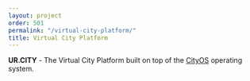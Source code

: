 ```yaml
---
layout: project
order: 501
permalink: "/virtual-city-platform/"
title: Virtual City Platform
---
```


**UR.CITY** - The Virtual City Platform built on top of the [CityOS] operating system.


[CityOS]: https://cityos.dev/